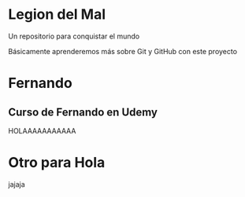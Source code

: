 # Legion del Mal
Un repositorio para conquistar el mundo

Básicamente aprenderemos más sobre Git y GitHub con este proyecto


# Fernando


## Curso de Fernando en Udemy

HOLAAAAAAAAAAA

# Otro para Hola

jajaja